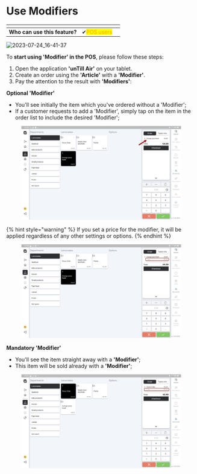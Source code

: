 # Use Modifiers

<table data-card-size="large" data-view="cards"><thead><tr><th></th><th></th><th></th></tr></thead><tbody><tr><td><strong>Who can use this feature?</strong></td><td><span data-gb-custom-inline data-tag="emoji" data-code="2714">✔</span><mark style="color:orange;">POS users</mark></td><td></td></tr></tbody></table>

![2023-07-24_16-41-37](https://github.com/nkorsakov-tw/core/assets/131404017/9a8e0898-5b73-4bd7-9913-f41740b289c0)



To **start using 'Modifier' in the POS**, please follow these steps:

1. Open the application **'unTill Air'** on your tablet.
2. Create an order using the **'Article'** with a **'Modifier'**.
3. Pay the attention to the result with **'Modifiers'**:

**Optional 'Modifier'**

* You'll see initially the item which you've ordered without a 'Modifier';
* If a customer requests to add a 'Modifier', simply tap on the item in the order list to include the desired 'Modifier';

<figure><img src="../../.gitbook/assets/modifier (2).jpg" alt=""><figcaption></figcaption></figure>

{% hint style="warning" %}
If you set a price for the modifier, it will be applied regardless of any other settings or options.&#x20;
{% endhint %}

<figure><img src="../../.gitbook/assets/modifier2.jpg" alt=""><figcaption></figcaption></figure>

**Mandatory 'Modifier'**

* You'll see the item straight away with a **'Modifier'**;
* This item will be sold already with a **'Modifier'**;

<figure><img src="../../.gitbook/assets/modifier3.jpg" alt=""><figcaption></figcaption></figure>
